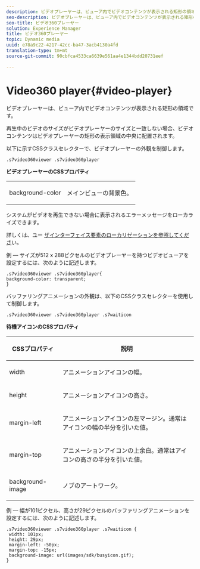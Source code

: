 ```yaml
---
description: ビデオプレーヤーは、ビューア内でビデオコンテンツが表示される矩形の領域です。
seo-description: ビデオプレーヤーは、ビューア内でビデオコンテンツが表示される矩形の領域です。
seo-title: ビデオ360プレーヤー
solution: Experience Manager
title: ビデオ360プレーヤー
topic: Dynamic media
uuid: e78a9c22-4217-42cc-ba47-3acb4130a4fd
translation-type: tm+mt
source-git-commit: 90cbfca4533ca6639e561aa4e1344bdd20731eef

---
```



# Video360 player{#video-player}

ビデオプレーヤーは、ビューア内でビデオコンテンツが表示される矩形の領域です。

<!--<a id="section_061E550C1C1D4DB2BD663A898895B38C"></a>-->

再生中のビデオのサイズがビデオプレーヤーのサイズと一致しない場合、ビデオコンテンツはビデオプレーヤーの矩形の表示領域の中央に配置されます。

以下に示すCSSクラスセレクターで、ビデオプレーヤーの外観を制御します。

```
.s7video360viewer .s7video360player
```

**ビデオプレーヤーのCSSプロパティ**

<table id="table_C48C56E696304C9BAFEE71BA9EA9A174"> 
 <tbody> 
  <tr> 
   <td colname="col1"> <p> <span class="codeph"> background-color </span> </p> </td> 
   <td colname="col2"> <p>メインビューの背景色。 </p> </td> 
  </tr> 
 </tbody> 
</table>

システムがビデオを再生できない場合に表示されるエラーメッセージをローカライズできます。

詳しくは、ユー [ザインターフェイス要素のローカリゼーションを参照してくださ](../../../c-html5-aem-asset-viewers/c-html5-aem-video360/c-html5-aem-video360-localization.md#concept-16262b8096474d6c9c018c3e99110dd1)い。

例 — サイズが512 x 288ピクセルのビデオプレーヤーを持つビデオビューアを設定するには、次のように記述します。

```
.s7video360viewer .s7video360player{ 
background-color: transparent; 
}
```

<!--<a id="section_5B82913FF3C44B7B8187969CB15E9560"></a>-->

バッファリングアニメーションの外観は、以下のCSSクラスセレクターを使用して制御します。

```
.s7video360viewer .s7video360player .s7waiticon
```

**待機アイコンのCSSプロパティ**

<table id="table_8DB41A0FF2A746F78B763564C4F3EBE0"> 
 <thead> 
  <tr> 
   <th colname="col1" class="entry"> <p>CSSプロパティ </p> </th> 
   <th colname="col2" class="entry"> <p>説明 </p> </th> 
  </tr> 
 </thead>
 <tbody> 
  <tr> 
   <td colname="col1"> <p> <span class="codeph"> width </span> </p> </td> 
   <td colname="col2"> <p> アニメーションアイコンの幅。 </p> </td> 
  </tr> 
  <tr> 
   <td colname="col1"> <p> <span class="codeph"> height </span> </p> </td> 
   <td colname="col2"> <p> アニメーションアイコンの高さ。 </p> </td> 
  </tr> 
  <tr> 
   <td colname="col1"> <p> <span class="codeph"> margin-left </span> </p> </td> 
   <td colname="col2"> <p> アニメーションアイコンの左マージン。通常はアイコンの幅の半分を引いた値。 </p> </td> 
  </tr> 
  <tr> 
   <td colname="col1"> <p> <span class="codeph"> margin-top </span> </p> </td> 
   <td colname="col2"> <p> アニメーションアイコンの上余白。通常はアイコンの高さの半分を引いた値。 </p> </td> 
  </tr> 
  <tr> 
   <td colname="col1"> <p> <span class="codeph"> background-image </span> </p> </td> 
   <td colname="col2"> <p> ノブのアートワーク。 </p> </td> 
  </tr> 
 </tbody> 
</table>

例 — 幅が101ピクセル、高さが29ピクセルのバッファリングアニメーションを設定するには、次のように記述します。

```
.s7video360viewer .s7video360player .s7waiticon { 
 width: 101px; 
 height: 29px; 
 margin-left: -50px; 
 margin-top: -15px; 
 background-image: url(images/sdk/busyicon.gif); 
}
```

